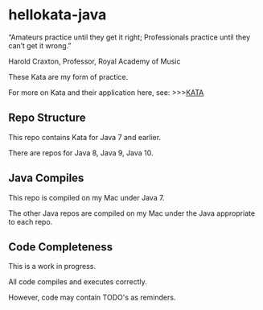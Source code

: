 # hellokata-java
“Amateurs practice until they get it right; 
Professionals practice until they can’t get it wrong.”

Harold Craxton, Professor, Royal Academy of Music

These Kata are my form of practice.

For more on Kata and their application here, 
see: >>>[KATA](https://github.com/jbannick/hellokata-java/blob/master/KATA.md)

## Repo Structure
This repo contains Kata for Java 7 and earlier.

There are repos for Java 8, Java 9, Java 10.

## Java Compiles
This repo is compiled on my Mac under Java 7.

The other Java repos are compiled on my Mac under the Java appropriate to each repo.

## Code Completeness
This is a work in progress.

All code compiles and executes correctly.

However, code may contain TODO's as reminders.
